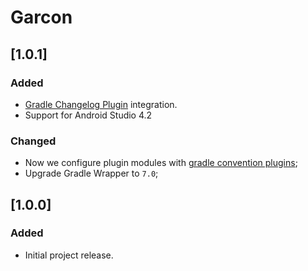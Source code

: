 # Garcon

## [1.0.1]
### Added
- [Gradle Changelog Plugin](https://github.com/JetBrains/gradle-changelog-plugin) integration.
- Support for Android Studio 4.2

### Changed
- Now we configure plugin modules with [gradle convention plugins](https://docs.gradle.org/current/samples/sample_convention_plugins.html);
- Upgrade Gradle Wrapper to `7.0`;

## [1.0.0]
### Added
- Initial project release.
